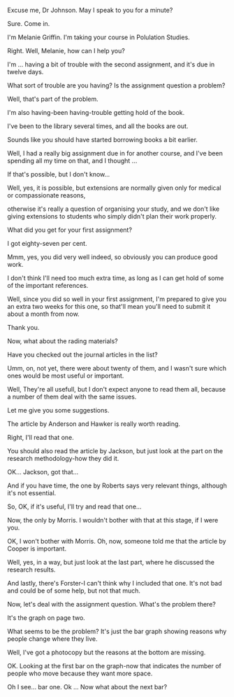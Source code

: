 Excuse me, Dr Johnson. May I speak to you for a minute?


Sure. Come in.

I'm Melanie Griffin. I'm taking your course in Polulation Studies.

Right. Well, Melanie, how can I help you?

I'm ... having a bit of trouble with the second assignment, and it's due in twelve days.

What sort of trouble are you having? Is the assignment question a problem?

Well, that's part of the problem.

 I'm also having-been having-trouble getting hold of the book. 

I've been to the library several times, and all the books are out.

Sounds like you should have started borrowing books a bit earlier.

Well, I had a really big assignment due in for another course, and I've been spending all my time on that, and I thought ...

If that's possible, but I don't know...

Well, yes, it is possible, but extensions are normally given only for medical or compassionate reasons, 

otherwise it's really a question of organising your study, and we don't like giving extensions to students who simply didn't plan their work properly.

What did you get for your first assignment?

I got eighty-seven per cent.

Mmm, yes, you did very well indeed, so obviously you can produce good work.

I don't think I'll need too much extra time, as long as I can get hold of some of the important references.

Well, since you did so well in your first assignment, I'm prepared to give you an extra two weeks for this one, so that'll mean you'll need to submit it about a month from now.

Thank you.

Now, what about the rading materials?

Have you checked out the journal articles in the list?

Umm, on, not yet, there were about twenty of them, and I wasn't sure which ones would be most useful or important.

Well, They're all usefull, but I don't expect anyone to read them all, because a number of them deal with the same issues.

Let me give you some suggestions.

The article by Anderson and Hawker is really worth reading.

Right, I'll read that one.

You should also read the article by Jackson, but just look at the part on the research methodology-how they did it.

OK... Jackson, got that...

And if you have time, the one by Roberts says very relevant things, although it's not essential.

So, OK, if it's useful, I'll try and read that one...

Now, the only by Morris. I wouldn't bother with that at this stage, if I were you.

OK, I won't bother with Morris. Oh, now, someone told me that the article by Cooper is important.

Well, yes, in a way, but just look at the last part, where he discussed the research results.

And lastly, there's Forster-I can't think why I included that one. It's not bad and could be of some help, but not that much.

Now, let's deal with the assignment question. What's the problem there?

It's the graph on page two. 

What seems to be the problem? It's just the bar graph showing reasons why people change where they live.

Well, I've got a photocopy but the reasons at the bottom are missing.

OK. Looking at the first bar on the graph-now that indicates the number of people who move because they want more space.

Oh I see... bar one. Ok ... Now what about the next bar?

